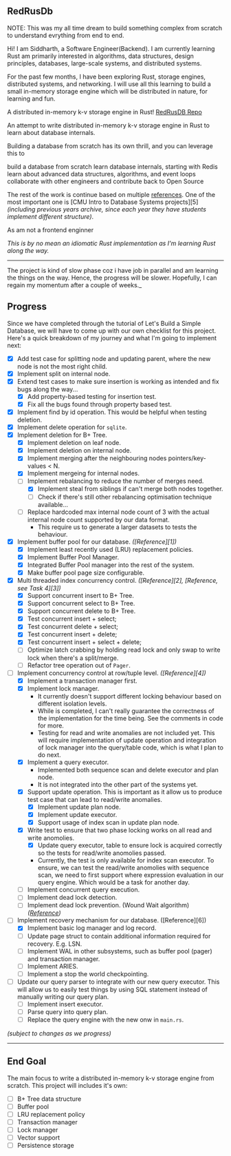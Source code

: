 ## RedRusDb

NOTE: This was my all time dream to build something complex from scratch to understand evrything from end to end.

Hi! I am Siddharth, a Software Engineer(Backend). I am currently learning Rust am primarily interested in algorithms, data structures, design principles, databases, large-scale systems, and distributed systems.

For the past few months, I have been exploring Rust, storage engines, distributed systems, and networking. I will use all this learning to build a small in-memory storage engine which will be distributed in nature, for learning and fun.

A distributed in-memory k-v storage engine in Rust! [RedRusDB Repo](https://github.com/RedRusDB/redrus)


An attempt to write distributed in-memory k-v storage engine in Rust
to learn about database internals.

Building a database from scratch has its own thrill, and you can leverage this to

build a database from scratch
learn database internals, starting with Redis
learn about advanced data structures, algorithms, and event loops
collaborate with other engineers and contribute back to Open Source

The rest of the work is continue based on multiple [references](#references).
One of the most important one is [CMU Intro to Database Systems projects][5]
_(including previous years archive, since each year they have students
implement different structure)_.

As am not a frontend enginner 

_This is by no mean an idiomatic Rust implementation as I'm learning Rust
along the way._

-----

The project is kind of slow phase coz i have job in parallel and am learning the things on the way. Hence, the progress will be slower.
Hopefully, I can regain my momentum after a couple of weeks._


## Progress

Since we have completed through the tutorial of Let's Build a Simple Database,
we will have to come up with our own checklist for this project. Here's a
quick breakdown of my journey and what I'm going to implement next:

- [x] Add test case for splitting node and updating parent, where the new node is not the most right child.
- [x] Implement split on internal node.
- [x] Extend test cases to make sure insertion is working as intended and fix
      bugs along the way...
  - [x] Add property-based testing for insertion test.
  - [x] Fix all the bugs found through property based test.
- [x] Implement find by id operation. This would be helpful when testing
      deletion.
- [x] Implement delete operation for `sqlite`.
- [x] Implement deletion for B+ Tree.
  - [x] Implement deletion on leaf node.
  - [x] Implement deletion on internal node.
  - [x] Implement merging after the neighbouring nodes pointers/key-values < N.
  - [x] Implement mergeing for internal nodes.
  - [ ] Implement rebalancing to reduce the number of merges need.
    - [x] Implement steal from siblings if can't merge both nodes together.
    - [ ] Check if there's still other rebalancing optimisation technique
      available...
  - [ ] Replace hardcoded max internal node count of 3 with the actual internal
    node count supported by our data format.
      - This require us to generate a larger datasets to tests the
        behaviour.
- [x] Implement buffer pool for our database. _([Reference][1])_
  - [x] Implement least recently used (LRU) replacement policies.
  - [x] Implement Buffer Pool Manager.
  - [x] Integrated Buffer Pool manager into the rest of the system.
  - [x] Make buffer pool page size configurable.
- [x] Multi threaded index concurrency control. _([Reference][2], [Reference, see Task 4][3])_
    - [x] Support concurrent insert to B+ Tree.
    - [x] Support concurrent select to B+ Tree.
    - [x] Support concurrent delete to B+ Tree.
    - [x] Test concurrent insert + select;
    - [x] Test concurrent delete + select;
    - [x] Test concurrent insert + delete;
    - [x] Test concurrent insert + select + delete;
    - [ ] Optimize latch crabbing by holding read lock and only swap to write
      lock when there's a split/merge.
    - [ ] Refactor tree operation out of `Pager`.
- [ ] Implement concurrency control at row/tuple level. _([Reference][4])_
  - [x] Implement a transaction manager first.
  - [x] Implement lock manager.
    - It currently doesn't support different locking behaviour based on
      different isolation levels.
    - While is completed, I can't really guarantee the correctness of the
      implementation for the time being. See the comments in code for more.
    - Testing for read and write anomalies are not included yet. This will
    require implementation of update operation and integration of lock manager
    into the query/table code, which is what I plan to do next.
  - [x] Implement a query executor.
    - Implemented both sequence scan and delete executor and plan node.
    - It is not integrated into the other part of the systems yet.
  - [x] Support update operation. This is important as it allow us to produce
  test case that can lead to read/write anomalies.
    - [x] Implement update plan node.
    - [x] Implement update executor.
    - [x] Support usage of index scan in update plan node.
  - [x] Write test to ensure that two phase locking works on all read and write
    anomolies.
    - [x] Update query executor, table to ensure lock is acquired correctly so the
      tests for read/write anomolies passed.
    - Currently, the test is only available for index scan executor. To
      ensure, we can test the read/write anomolies with sequence scan, we need
      to first support where expression evaluation in our query engine.
      Which would be a task for another day.
  - [ ] Implement concurrent query execution.
  - [ ] Implement dead lock detection.
  - [ ] Implement dead lock prevention. (Wound Wait algorithm)
    _([Reference](https://15445.courses.cs.cmu.edu/fall2021/project4/#deadlock_prevention))_
- [ ] Implement recovery mechanism for our database. ([Reference][6])
  - [x] Implement basic log manager and log record.
  - [ ] Update page struct to contain additional information required for
    recovery. E.g. LSN.
  - [ ] Implement WAL in other subsystems, such as buffer pool (pager) and transaction
    manager.
  - [ ] Implement ARIES.
  - [ ] Implement a stop the world checkpointing.
- [ ] Update our query parser to integrate with our new query executor. This will allow us to
  easily test things by using SQL statement instead of manually writing our query plan.
  - [ ] Implement insert executor.
  - [ ] Parse query into query plan.
  - [ ] Replace the query engine with the new onw in `main.rs`.

_(subject to changes as we progress)_

----

## End Goal

The main focus to write a distributed in-memory k-v storage engine from scratch. This project will
includes it's own:
- [ ] B+ Tree data structure
- [ ] Buffer pool
- [ ] LRU replacement policy
- [ ] Transaction manager
- [ ] Lock manager
- [ ] Vector support
- [ ] Persistence storage